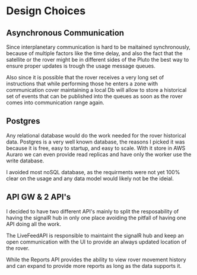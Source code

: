 # Design Choices

## Asynchronous Communication

Since interplanetary communication is hard to be maitained synchronously, because of multiple factors like the time delay, and also the fact that the satellite or the rover might be in different sides of the Pluto the best way to ensure proper updates is trough the usage message queues.

Also since it is possible that the rover receives a very long set of instructions that while performing those he enters a zone with communication cover maintaining a local Db will allow to store a historical set of events that can be published into the queues as soon as the rover comes into communication range again.

## Postgres

Any relational database would do the work needed for the rover historical data. Postgres is a very well known database, the reasons I picked it was because it is free, easy to startup, and easy to scale. With it store in AWS Auraro we can even provide read replicas and have only the worker use the write database.

I avoided most noSQL database, as the requirments were not yet 100% clear on the usage and any data model would likely not be the ideial.


## API GW & 2 API's

I decided to have two different API's mainly to split the resposability of having the signalR hub in only one place avoiding the pitfall of having one API doing all the work.

The LiveFeedAPI is responsible to maintaint the signalR hub and keep an open communication with the UI to provide an always updated location of the rover.

While the Reports API provides the ability to view rover movement history and can expand to provide more reports as long as the data supports it.